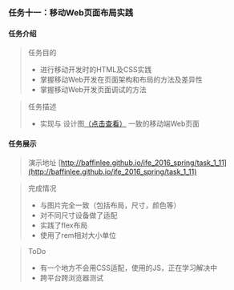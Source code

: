 ### 任务十一：移动Web页面布局实践
#### 任务介绍
>任务目的
> * 进行移动开发时的HTML及CSS实践
> * 掌握移动Web开发在页面架构和布局的方法及差异性
> * 掌握移动Web开发页面调试的方法

> 任务描述
> * 实现与 设计图[（点击查看）](http://7xrp04.com1.z0.glb.clouddn.com/task_1_11_1.jpg) 一致的移动端Web页面

#### 任务展示
> 演示地址 [http://baffinlee.github.io/ife_2016_spring/task_1_11](http://baffinlee.github.io/ife_2016_spring/task_1_11)

> 完成情况
> * 与图片完全一致（包括布局，尺寸，颜色等）
> * 对不同尺寸设备做了适配
> * 实践了flex布局
> * 使用了rem相对大小单位

> ToDo
> * 有一个地方不会用CSS适配，使用的JS，正在学习解决中
> * 跨平台跨浏览器测试

